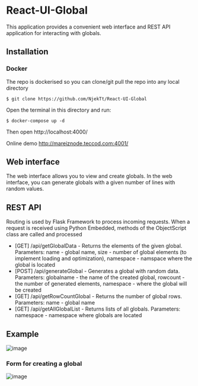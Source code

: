# React-UI-Global

This application provides a convenient web interface and REST API application for interacting with globals.

## Installation

### Docker

The repo is dockerised so you can clone/git pull the repo into any local directory

```
$ git clone https://github.com/NjekTt/React-UI-Global
```

Open the terminal in this directory and run:

```
$ docker-compose up -d
```

Then open http://localhost:4000/

Online demo http://mareiznode.teccod.com:4001/

## Web interface

The web interface allows you to view and create globals. In the web interface, you can generate globals with a given number of lines with random values.

## REST API

Routing is used by Flask Framework to process incoming requests. When a request is received using Python Embedded, methods of the ObjectScript class are called and processed

-   [GET] /api/getGlobalData - Returns the elements of the given global. Parameters: name - global name, size - number of global elements (to implement loading and optimization), namespace - namspace where the global is located
-   [POST] /api/generateGlobal - Generates a global with random data. Parameters: globalname - the name of the created global, rowcount - the number of generated elements, namespace - where the global will be created
-   [GET] /api/getRowCountGlobal - Returns the number of global rows. Parameters: name - global name
-   [GET] /api/getAllGlobalList - Returns lists of all globals. Parameters: namespace - namespace where globals are located

## Example

![image](https://user-images.githubusercontent.com/47400570/161452661-6aae3830-468b-415a-b9d1-fa21a68557ef.png)

### Form for creating a global

![image](https://user-images.githubusercontent.com/47400570/161452651-52cc3fd0-b324-4257-9331-4747f3c37ec3.png)
